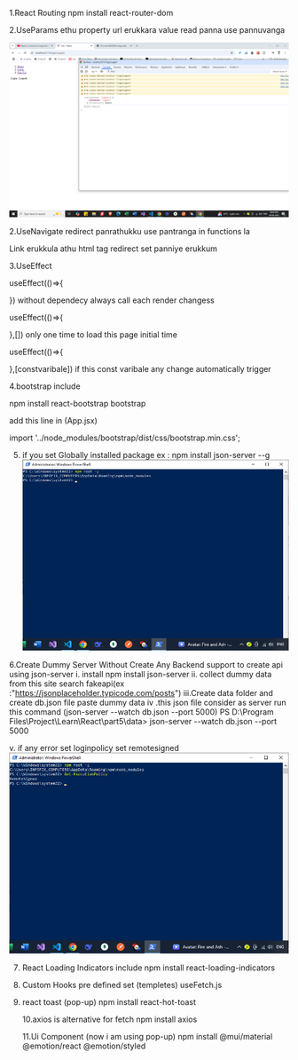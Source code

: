 1.React Routing
npm install react-router-dom

2.UseParams
ethu property url erukkara value read panna use pannuvanga

![Sample ScreenShot](image-1.png)

2.UseNavigate
redirect panrathukku use pantranga in functions la

Link erukkula athu html tag redirect set panniye erukkum

3.UseEffect

useEffect(()=>{

}) without dependecy always call each render changess

useEffect(()=>{

},[]) only one time to load this page initial time

useEffect(()=>{

},[constvaribale]) if this const varibale any change automatically trigger

4.bootstrap include

npm install react-bootstrap bootstrap

add this line in (App.jsx)

import '../node_modules/bootstrap/dist/css/bootstrap.min.css';

5. if you set Globally installed package
   ex : npm install json-server --g
   ![location image](image.png)

6.Create Dummy Server Without Create Any Backend support to create api using json-server
i. install npm install json-server
ii. collect dummy data from this site search fakeapi(ex :"https://jsonplaceholder.typicode.com/posts")
iii.Create data folder and create db.json file paste dummy data
iv .this json file consider as server run this command
(json-server --watch db.json --port 5000)
PS D:\Program Files\Project\Learn\React\part5\data> json-server --watch db.json --port 5000

v. if any error set loginpolicy set remotesigned
![remotesigned](image-2.png)

7. React Loading Indicators include
   npm install react-loading-indicators

8. Custom Hooks pre defined set (templetes)
   useFetch.js

9. react toast (pop-up)
   npm install react-hot-toast

   10.axios is alternative for fetch
   npm install axios

   11.Ui Component (now i am using pop-up)
   npm install @mui/material @emotion/react @emotion/styled
